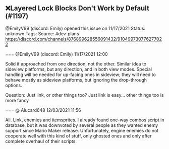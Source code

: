 ## ❌Layered Lock Blocks Don't Work by Default (#1197)
@EmilyV99 (discord: Emily) opened this issue on 11/17/2021
Status: unknown
Tags: 
Source: #dev-plans https://discord.com/channels/876899628556091432/910499730776277022


=== @EmilyV99 (discord: Emily) 11/17/2021 12:00

Solid if approached from one direction, not the other. Similar idea to sideview platforms, but any direction, and in both view modes.
Special handling will be needed for up-facing ones in sideview; they will need to behave mostly as sideview platforms, but ignoring the drop-through options.

Question: Just link, or other things too? Just link is easy... other things too is more fancy

=== @ Alucard648 12/03/2021 11:56

All. Link, enemies and itemsprites. I already found one-way combos script in database, but it was downvoted by several people as they wanted enemy support since Mario Maker release. Unfortunately, engine enemies do not cooperate well with this kind of stuff, only ghosted ones and only after complete overhaul of their scripts.
